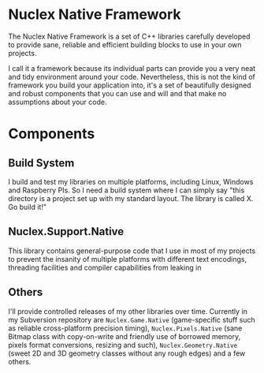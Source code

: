 Nuclex Native Framework
=======================

The Nuclex Native Framework is a set of C++ libraries carefully developed
to provide sane, reliable and efficient building blocks to use in your own
projects.

I call it a framework because its individual parts can provide you a very
neat and tidy environment around your code. Nevertheless, this is not
the kind of framework you build your application into, it's a set of
beautifully designed and robust components that you can use and will and
that make no assumptions about your code.


Components
==========

Build System
------------

I build and test my libraries on multiple platforms, including Linux,
Windows and Raspberry PIs. So I need a build system where I can simply
say "this directory is a project set up with my standard layout. The library
is called X. Go build it!"


Nuclex.Support.Native
---------------------

This library contains general-purpose code that I use in most of my projects
to prevent the insanity of multiple platforms with different text encodings,
threading facilities and compiler capabilities from leaking in


Others
------

I'll provide controlled releases of my other libraries over time. Currently
in my Subversion repository are `Nuclex.Game.Native`  (game-specific stuff
such as reliable cross-platform precision timing), `Nuclex.Pixels.Native`
(sane Bitmap class with copy-on-write and friendly use of borrowed memory,
pixels format conversions, resizing and such), `Nuclex.Geometry.Native`
(sweet 2D and 3D geometry classes without any rough edges) and a few others.

